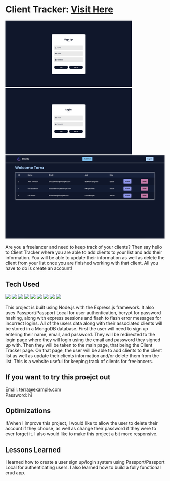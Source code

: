# Client Tracker: <a href="https://client-tracker-jenr.onrender.com/login" target="_blank">Visit Here</a>

<p>
  <img width="400" src="https://github.com/Danielle-Higgins/client-tracker/blob/main/public/img/signup-preview.png">
  <img width="400" src="https://github.com/Danielle-Higgins/client-tracker/blob/main/public/img/login-preview.png">
  <img src="https://github.com/Danielle-Higgins/client-tracker/blob/main/public/img/client-tracker-preview.png">
</p>

Are you a freelancer and need to keep track of your clients? Then say hello to Client Tracker where you are able to add clients to your list and add their information. You will be able to update their information as well as delete the client from your list once you are finished working with that client. All you have to do is create an account!

## Tech Used

<p>
  <img src="https://img.shields.io/badge/ejs-%23B4CA65.svg?style=for-the-badge&logo=ejs&logoColor=black">
  <img src="https://img.shields.io/badge/css3-%231572B6.svg?style=for-the-badge&logo=css3&logoColor=white">
  <img src="https://img.shields.io/badge/javascript-%23323330.svg?style=for-the-badge&logo=javascript&logoColor=%23F7DF1E">
  <img src="https://img.shields.io/badge/node.js-6DA55F?style=for-the-badge&logo=node.js&logoColor=white">
  <img src="https://img.shields.io/badge/NPM-%23CB3837.svg?style=for-the-badge&logo=npm&logoColor=white">
  <img src="https://img.shields.io/badge/express.js-%23404d59.svg?style=for-the-badge&logo=express&logoColor=%2361DAFB">
  <img src="https://img.shields.io/badge/NODEMON-%23323330.svg?style=for-the-badge&logo=nodemon&logoColor=%BBDEAD">
  <img src="https://img.shields.io/badge/MongoDB-%234ea94b.svg?style=for-the-badge&logo=mongodb&logoColor=white">
  <img src="https://img.shields.io/badge/Render-%46E3B7.svg?style=for-the-badge&logo=render&logoColor=white">
</p>

This project is built using Node.js with the Express.js framework. It also uses Passport/Passport Local for user authentication, bcrypt for password hashing, along with express sessions and flash to flash error messages for incorrect logins. All of the users data along with their associated clients will be stored in a MongoDB database. First the user will need to sign up entering their name, email, and password. They will be redirected to the login page where they will login using the email and password they signed up with. Then they will be taken to the main page, that being the Client Tracker page. On that page, the user will be able to add clients to the client list as well as update their clients information and/or delete them from the list. This is a website useful for keeping track of clients for freelancers.

## If you want to try this proejct out
Email: terra@example.com
<br>
Password: hi

## Optimizations

If/when I improve this project, I would like to allow the user to delete their account if they choose, as well as change their password if they were to ever forget it. I also would like to make this project a bit more responsive.

## Lessons Learned

I learned how to create a user sign up/login system using Passport/Passport Local for authenticating users. I also learned how to build a fully functional crud app.
